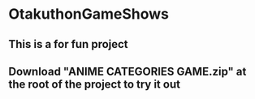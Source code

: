 # OtakuthonGameShows

## This is a for fun project

## Download "ANIME CATEGORIES GAME.zip" at the root of the project to try it out
